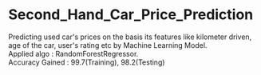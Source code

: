 # Second_Hand_Car_Price_Prediction
Predicting used car's prices on the basis its features like kilometer driven, age of the car, user's rating etc by Machine Learning Model.          
Applied algo : RandomForestRegressor.  
Accuracy Gained : 99.7(Training), 98.2(Testing)
